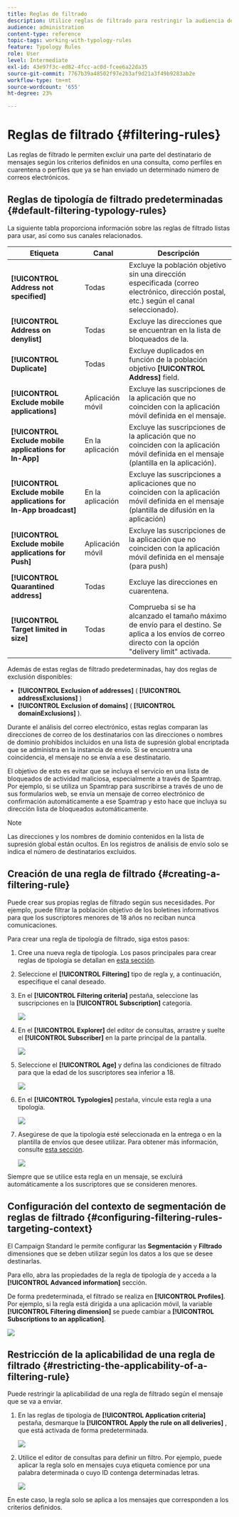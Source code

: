 ```yaml
---
title: Reglas de filtrado
description: Utilice reglas de filtrado para restringir la audiencia de sus mensajes.
audience: administration
content-type: reference
topic-tags: working-with-typology-rules
feature: Typology Rules
role: User
level: Intermediate
exl-id: 43e97f3c-ed82-4fcc-ac0d-fcee6a22da35
source-git-commit: 7767b39a48502f97e2b3af9d21a3f49b9283ab2e
workflow-type: tm+mt
source-wordcount: '655'
ht-degree: 23%

---
```


# Reglas de filtrado {#filtering-rules}

Las reglas de filtrado le permiten excluir una parte del destinatario de mensajes según los criterios definidos en una consulta, como perfiles en cuarentena o perfiles que ya se han enviado un determinado número de correos electrónicos.

## Reglas de tipología de filtrado predeterminadas {#default-filtering-typology-rules}

La siguiente tabla proporciona información sobre las reglas de filtrado listas para usar, así como sus canales relacionados.

| Etiqueta | Canal | Descripción |
| ---------|----------|---------|
| **[!UICONTROL Address not specified]** | Todas | Excluye la población objetivo sin una dirección especificada (correo electrónico, dirección postal, etc.) según el canal seleccionado). |
| **[!UICONTROL Address on denylist]** | Todas | Excluye las direcciones que se encuentran en la lista de bloqueados de la. |
| **[!UICONTROL Duplicate]** | Todas | Excluye duplicados en función de la población objetivo **[!UICONTROL Address]** field. |
| **[!UICONTROL Exclude mobile applications]** | Aplicación móvil | Excluye las suscripciones de la aplicación que no coinciden con la aplicación móvil definida en el mensaje. |
| **[!UICONTROL Exclude mobile applications for In-App]** | En la aplicación | Excluye las suscripciones de la aplicación que no coinciden con la aplicación móvil definida en el mensaje (plantilla en la aplicación). |
| **[!UICONTROL Exclude mobile applications for In-App broadcast]** | En la aplicación | Excluye las suscripciones a aplicaciones que no coinciden con la aplicación móvil definida en el mensaje (plantilla de difusión en la aplicación) |
| **[!UICONTROL Exclude mobile applications for Push]** | Aplicación móvil | Excluye las suscripciones de la aplicación que no coinciden con la aplicación móvil definida en el mensaje (para push) |
| **[!UICONTROL Quarantined address]** | Todas | Excluye las direcciones en cuarentena. |
| **[!UICONTROL Target limited in size]** | Todas | Comprueba si se ha alcanzado el tamaño máximo de envío para el destino. Se aplica a los envíos de correo directo con la opción &quot;delivery limit&quot; activada. |

Además de estas reglas de filtrado predeterminadas, hay dos reglas de exclusión disponibles:

* **[!UICONTROL Exclusion of addresses]** ( **[!UICONTROL addressExclusions]** )
* **[!UICONTROL Exclusion of domains]** ( **[!UICONTROL domainExclusions]** ).

Durante el análisis del correo electrónico, estas reglas comparan las direcciones de correo de los destinatarios con las direcciones o nombres de dominio prohibidos incluidos en una lista de supresión global encriptada que se administra en la instancia de envío. Si se encuentra una coincidencia, el mensaje no se envía a ese destinatario.

El objetivo de esto es evitar que se incluya el servicio en una lista de bloqueados de actividad maliciosa, especialmente a través de Spamtrap. Por ejemplo, si se utiliza un Spamtrap para suscribirse a través de uno de sus formularios web, se envía un mensaje de correo electrónico de confirmación automáticamente a ese Spamtrap y esto hace que incluya su dirección lista de bloqueados automáticamente.

>[!NOTE]
>
>Las direcciones y los nombres de dominio contenidos en la lista de supresión global están ocultos. En los registros de análisis de envío solo se indica el número de destinatarios excluidos.

## Creación de una regla de filtrado {#creating-a-filtering-rule}

Puede crear sus propias reglas de filtrado según sus necesidades. Por ejemplo, puede filtrar la población objetivo de los boletines informativos para que los suscriptores menores de 18 años no reciban nunca comunicaciones.

Para crear una regla de tipología de filtrado, siga estos pasos:

1. Cree una nueva regla de tipología. Los pasos principales para crear reglas de tipología se detallan en [esta sección](../../sending/using/managing-typology-rules.md).

1. Seleccione el **[!UICONTROL Filtering]** tipo de regla y, a continuación, especifique el canal deseado.

1. En el **[!UICONTROL Filtering criteria]** pestaña, seleccione las suscripciones en la **[!UICONTROL Subscription]** categoría.

   ![](assets/typology_create-rule-subscription.png)

1. En el **[!UICONTROL Explorer]** del editor de consultas, arrastre y suelte el **[!UICONTROL Subscriber]** en la parte principal de la pantalla.

   ![](assets/typology_create-rule-subscriber.png)

1. Seleccione el **[!UICONTROL Age]** y defina las condiciones de filtrado para que la edad de los suscriptores sea inferior a 18.

   ![](assets/typology_create-rule-age.png)

1. En el **[!UICONTROL Typologies]** pestaña, vincule esta regla a una tipología.

   ![](assets/typology_create-rule-typology.png)

1. Asegúrese de que la tipología esté seleccionada en la entrega o en la plantilla de envíos que desee utilizar. Para obtener más información, consulte [esta sección](../../sending/using/managing-typologies.md#applying-typologies-to-messages).

   ![](assets/typology_template.png)

Siempre que se utilice esta regla en un mensaje, se excluirá automáticamente a los suscriptores que se consideren menores.

## Configuración del contexto de segmentación de reglas de filtrado {#configuring-filtering-rules-targeting-context}

El Campaign Standard le permite configurar las  **Segmentación** y **Filtrado** dimensiones que se deben utilizar según los datos a los que se desee destinarlas.

Para ello, abra las propiedades de la regla de tipología de y acceda a la **[!UICONTROL Advanced information]** sección.

De forma predeterminada, el filtrado se realiza en **[!UICONTROL Profiles]**. Por ejemplo, si la regla está dirigida a una aplicación móvil, la variable **[!UICONTROL Filtering dimension]** se puede cambiar a **[!UICONTROL Subscriptions to an application]**.

![](assets/typology_rule-order_2.png)

## Restricción de la aplicabilidad de una regla de filtrado {#restricting-the-applicability-of-a-filtering-rule}

Puede restringir la aplicabilidad de una regla de filtrado según el mensaje que se va a enviar.

1. En las reglas de tipología de **[!UICONTROL Application criteria]** pestaña, desmarque la **[!UICONTROL Apply the rule on all deliveries]** , que está activada de forma predeterminada.

   ![](assets/typology_limit.png)

1. Utilice el editor de consultas para definir un filtro. Por ejemplo, puede aplicar la regla solo en mensajes cuya etiqueta comience por una palabra determinada o cuyo ID contenga determinadas letras.

   ![](assets/typology_limit-rule.png)

En este caso, la regla solo se aplica a los mensajes que corresponden a los criterios definidos.
